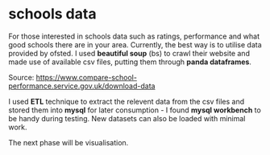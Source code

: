 # schools data
For those interested in schools data such as ratings, performance and what good schools there are in your area. Currently, the best way is to utilise data provided by ofsted. I used **beautiful soup** (bs) to crawl their website and made use of available csv files, putting them through **panda dataframes**.

Source: https://www.compare-school-performance.service.gov.uk/download-data

I used **ETL** technique to extract the relevent data from the csv files and stored them into **mysql** for later consumption - I found **mysql workbench** to be handy during testing. New datasets can also be loaded with minimal work.

The next phase will be visualisation.

